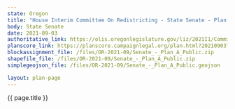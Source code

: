 ```yaml
---
state: Oregon
title: "House Interim Committee On Redistricting - State Senate - Plan A"
body: State Senate
date: 2021-09-03
authoritative_link: https://olis.oregonlegislature.gov/liz/2021I1/Committees/HRED/2021-09-03-08-00/MeetingMaterials
planscore_link: https://planscore.campaignlegal.org/plan.html?20210903T163942.115762413Z
blockassignment_file: /files/OR-2021-09/Senate_-_Plan_A_Public.zip
shapefile_file: /files/OR-2021-09/Senate_-_Plan_A_Public.zip
simplegeojson_file: /files/OR-2021-09/Senate_-_Plan_A_Public.geojson

layout: plan-page
---
```


{{ page.title }}
